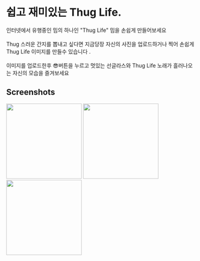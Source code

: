 
<h1>쉽고 재미있는 Thug Life.</h1>
인터넷에서 유행중인 밈의 하나인 "Thug Life" 밈을 손쉽게 만들어보세요
<br><br>
Thug 스러운 간지를 뽑내고 싶다면 지금당장 자신의 사진을 업로드하거나 찍어 손쉽게 Thug Life 이미지를 만들수 있습니다 .
<br><br>
이미지를 업로드한후 😎버튼을 누르고 멋있는 선글라스와 Thug Life 노래가 흘러나오는 자신의 모습을 즐겨보세요

<h2>Screenshots</h2>

<div>
<img src="https://user-images.githubusercontent.com/28700930/80123673-2f334a80-85ca-11ea-8582-62dcc37bad52.PNG" width="200">
<img src="https://user-images.githubusercontent.com/28700930/80123723-3f4b2a00-85ca-11ea-876e-ea37f699f137.PNG" width="200">
<img src="https://user-images.githubusercontent.com/28700930/80123748-48d49200-85ca-11ea-981d-7de939f2597b.PNG" width="200">
</div>
